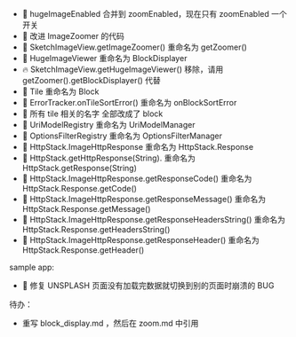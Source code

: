 * :hammer: hugeImageEnabled 合并到 zoomEnabled，现在只有 zoomEnabled 一个开关
* :art: 改进 ImageZoomer 的代码
* :hammer: SketchImageView.getImageZoomer() 重命名为 getZoomer()
* :hammer: HugeImageViewer 重命名为 BlockDisplayer
* :fire: SketchImageView.getHugeImageViewer() 移除，请用 getZoomer().getBlockDisplayer() 代替
* :hammer: Tile 重命名为 Block
* :hammer: ErrorTracker.onTileSortError() 重命名为 onBlockSortError
* :hammer: 所有 tile 相关的名字 全部改成了 block
* :hammer: UriModelRegistry 重命名为 UriModelManager
* :hammer: OptionsFilterRegistry 重命名为 OptionsFilterManager
* :hammer: HttpStack.ImageHttpResponse 重命名为 HttpStack.Response
* :hammer: HttpStack.getHttpResponse(String). 重命名为 HttpStack.getResponse(String)
* :hammer: HttpStack.ImageHttpResponse.getResponseCode() 重命名为 HttpStack.Response.getCode()
* :hammer: HttpStack.ImageHttpResponse.getResponseMessage() 重命名为 HttpStack.Response.getMessage()
* :hammer: HttpStack.ImageHttpResponse.getResponseHeadersString() 重命名为 HttpStack.Response.getHeadersString()
* :hammer: HttpStack.ImageHttpResponse.getResponseHeader() 重命名为 HttpStack.Response.getHeader()

sample app:
* :bug: 修复 UNSPLASH 页面没有加载完数据就切换到别的页面时崩溃的 BUG

待办：
* 重写 block_display.md ，然后在 zoom.md 中引用
